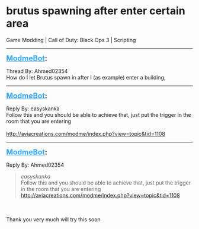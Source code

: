 # brutus spawning after enter certain area
Game Modding | Call of Duty: Black Ops 3 | Scripting

---
<strong style="font-size: 1.4em;"><span style="text-decoration: underline;text-decoration-color: #34a7f9;"><span style="color:#34a7f9;">ModmeBot</span></span>:</strong>

<p>Thread By: Ahmed02354<br />How do I let Brutus spawn in after I (as example) enter a building,</p>

---
<strong style="font-size: 1.4em;"><span style="text-decoration: underline;text-decoration-color: #34a7f9;"><span style="color:#34a7f9;">ModmeBot</span></span>:</strong>

<p>Reply By: easyskanka<br />Follow this and you should be able to achieve that, just put the trigger in the room that you are entering <br /> <br /><a href="http://aviacreations.com/modme/index.php?view=topic&tid=1108">http://aviacreations.com/modme/index.php?view=topic&amp;tid=1108</a></p>

---
<strong style="font-size: 1.4em;"><span style="text-decoration: underline;text-decoration-color: #34a7f9;"><span style="color:#34a7f9;">ModmeBot</span></span>:</strong>

<p>Reply By: Ahmed02354<br /><blockquote><em>easyskanka</em><br />Follow this and you should be able to achieve that, just put the trigger in the room that you are entering    <a href="http://aviacreations.com/modme/index.php?view=topic&tid=1108">http://aviacreations.com/modme/index.php?view=topic&amp;tid=1108</a></blockquote><br /> <br />Thank you very much will try this soon</p>
